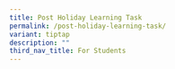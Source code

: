 ```yaml
---
title: Post Holiday Learning Task
permalink: /post-holiday-learning-task/
variant: tiptap
description: ""
third_nav_title: For Students
---
```

